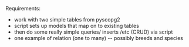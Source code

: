 [//]: <> (name: Running a SQL Alchemy Program )
[//]: <> (author: Iain Duncan)
[//]: <> (type: code along)
[//]: <> (time: )

Requirements:

* 	work with two simple tables from pyscopg2 
*	script sets up models that map on to existing tables
*	then do some really simple queries/ inserts /etc (CRUD) via script
*	one example of relation (one to many) -- possibly breeds and species

